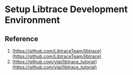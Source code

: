 # Setup Libtrace Development Environment


## Reference

1. [https://github.com/LibtraceTeam/libtrace](https://github.com/LibtraceTeam/libtrace)
2. [https://github.com/ylai/libtrace_tutorial](https://github.com/ylai/libtrace_tutorial)
